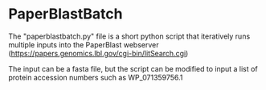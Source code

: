 # PaperBlastBatch
The "paperblastbatch.py" file is a short python script that iteratively runs multiple
inputs into the PaperBlast webserver (https://papers.genomics.lbl.gov/cgi-bin/litSearch.cgi)

The input can be a fasta file, but the script can be modified to input a list of 
protein accession numbers such as WP_071359756.1
